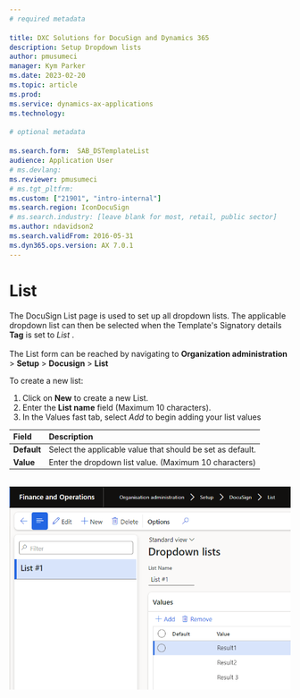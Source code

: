 ```yaml
---
# required metadata

title: DXC Solutions for DocuSign and Dynamics 365
description: Setup Dropdown lists
author: pmusumeci
manager: Kym Parker
ms.date: 2023-02-20
ms.topic: article
ms.prod: 
ms.service: dynamics-ax-applications
ms.technology: 

# optional metadata

ms.search.form:  SAB_DSTemplateList
audience: Application User
# ms.devlang: 
ms.reviewer: pmusumeci
# ms.tgt_pltfrm: 
ms.custom: ["21901", "intro-internal"]
ms.search.region: IconDocuSign 
# ms.search.industry: [leave blank for most, retail, public sector]
ms.author: ndavidson2
ms.search.validFrom: 2016-05-31
ms.dyn365.ops.version: AX 7.0.1
---
```


# List

The DocuSign List page is used to set up all dropdown lists. The applicable dropdown list can then be selected when the Template's Signatory details **Tag** is set to _List_ .  
<br>
The List form can be reached by navigating to **Organization administration** > **Setup** > **Docusign** > **List**


To create a new list:

1.	Click on **New** to create a new List.
2.	Enter the **List name** field (Maximum 10 characters).
3.	In the Values fast tab, select _Add_ to begin adding your list values

| **Field**                         | **Description**                      | 
| :-------------------------------- |:-------------------------------------| 
| **Default**          | Select the applicable value that should be set as default.   |
| **Value**                | Enter the dropdown list value. (Maximum 10 characters)    |

<br> ![List](../IMAGES/List.png)
 


